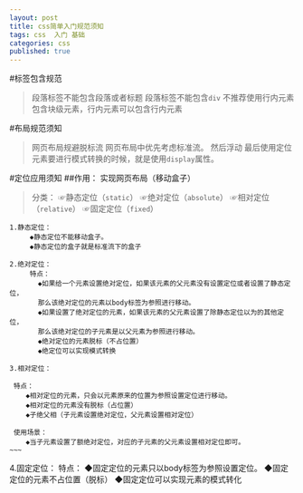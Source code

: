 ```yaml
---
layout: post
title: css简单入门规范须知
tags: css  入门 基础
categories: css
published: true
---
```


#标签包含规范

>段落标签不能包含段落或者标题
>段落标签不能包含`div`
>不推荐使用行内元素包含块级元素，行内元素可以包含行内元素

#布局规范须知 


>网页布局规避脱标流
>网页布局中优先考虑标准流。
>然后浮动
>最后使用定位
>元素要进行模式转换的时候，就是使用`display`属性。


#定位应用须知
##作用： 实现网页布局（移动盒子）
>分类：
       ☞静态定位（`static`）
       ☞绝对定位（`absolute`）
       ☞相对定位（`relative`）
       ☞固定定位（`fixed`）
~~~       
1.静态定位：
     ◆静态定位不能移动盒子。
     ◆静态定位的盒子就是标准流下的盒子
~~~


~~~
2.绝对定位：
     特点：
       ◆如果给一个元素设置绝对定位，如果该元素的父元素没有设置定位或者设置了静态定位，
       那么该绝对定位的元素以body标签为参照进行移动。
       ◆如果设置了绝对定位的元素，如果该元素的父元素设置了除静态定位以为的其他定位，
       那么该绝对定位的子元素是以父元素为参照进行移动。
       ◆绝对定位的元素脱标（不占位置）
       ◆绝定位可以实现模式转换
~~~~


~~~~
3.相对定位：

 特点：
    ◆相对定位的元素，只会以元素原来的位置为参照设置定位进行移动。
    ◆相对定位的元素没有脱标（占位置）
    ◆子绝父相（子元素设置绝对定位，父元素设置相对定位）

 使用场景：
    ◆当子元素设置了额绝对定位，对应的子元素的父元素设置相对定位即可。
~~~

~~~~
4.固定定位：
特点：
    ◆固定定位的元素只以body标签为参照设置定位。
    ◆固定定位的元素不占位置（脱标）
    ◆固定定位可以实现元素的模式转化
~~~
